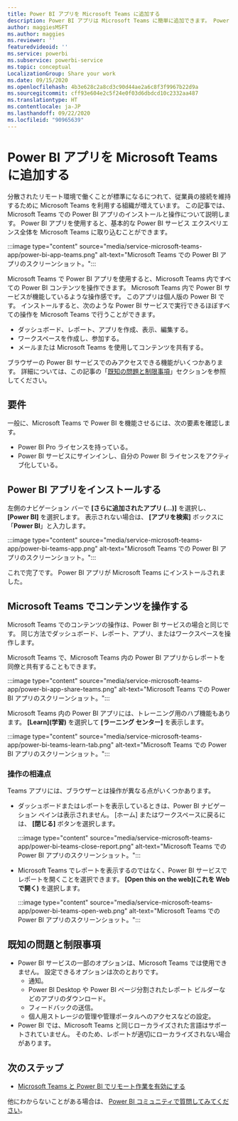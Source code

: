 ```yaml
---
title: Power BI アプリを Microsoft Teams に追加する
description: Power BI アプリは Microsoft Teams に簡単に追加できます。 Power BI アプリを使用すると、基本的な Power BI サービス エクスペリエンス全体を Microsoft Teams に取り込むことができます。
author: maggiesMSFT
ms.author: maggies
ms.reviewer: ''
featuredvideoid: ''
ms.service: powerbi
ms.subservice: powerbi-service
ms.topic: conceptual
LocalizationGroup: Share your work
ms.date: 09/15/2020
ms.openlocfilehash: 4b3e628c2a8cd3c90d44ae2a6c8f3f9967b22d9a
ms.sourcegitcommit: cff93e604e2c5f24e0f03d6dbdcd10c2332aa487
ms.translationtype: HT
ms.contentlocale: ja-JP
ms.lasthandoff: 09/22/2020
ms.locfileid: "90965639"
---
```

# <a name="add-the-power-bi-app-to-microsoft-teams"></a>Power BI アプリを Microsoft Teams に追加する

分散されたリモート環境で働くことが標準になるにつれて、従業員の接続を維持するために Microsoft Teams を利用する組織が増えています。 この記事では、Microsoft Teams での Power BI アプリのインストールと操作について説明します。 Power BI アプリを使用すると、基本的な Power BI サービス エクスペリエンス全体を Microsoft Teams に取り込むことができます。

:::image type="content" source="media/service-microsoft-teams-app/power-bi-app-teams.png" alt-text="Microsoft Teams での Power BI アプリのスクリーンショット。":::

Microsoft Teams で Power BI アプリを使用すると、Microsoft Teams 内ですべての Power BI コンテンツを操作できます。 Microsoft Teams 内で Power BI サービスが機能しているような操作感です。 このアプリは個人版の Power BI です。 インストールすると、次のような Power BI サービスで実行できるほぼすべての操作を Microsoft Teams で行うことができます。

- ダッシュボード、レポート、アプリを作成、表示、編集する。
- ワークスペースを作成し、参加する。
- メールまたは Microsoft Teams を使用してコンテンツを共有する。

ブラウザーの Power BI サービスでのみアクセスできる機能がいくつかあります。 詳細については、この記事の「[既知の問題と制限事項](#known-issues-and-limitations)」セクションを参照してください。

## <a name="requirements"></a>要件

一般に、Microsoft Teams で Power BI を機能させるには、次の要素を確認します。

- Power BI Pro ライセンスを持っている。
- Power BI サービスにサインインし、自分の Power BI ライセンスをアクティブ化している。

## <a name="install-the-power-bi-app"></a>Power BI アプリをインストールする

左側のナビゲーション バーで **[さらに追加されたアプリ (...)]** を選択し、 **[Power BI]** を選択します。 表示されない場合は、 **[アプリを検索]** ボックスに「**Power BI**」と入力します。

:::image type="content" source="media/service-microsoft-teams-app/power-bi-teams-app.png" alt-text="Microsoft Teams での Power BI アプリのスクリーンショット。":::

これで完了です。 Power BI アプリが Microsoft Teams にインストールされました。

## <a name="interact-with-your-content-in-microsoft-teams"></a>Microsoft Teams でコンテンツを操作する

Microsoft Teams でのコンテンツの操作は、Power BI サービスの場合と同じです。 同じ方法でダッシュボード、レポート、アプリ、またはワークスペースを操作します。 

Microsoft Teams で、Microsoft Teams 内の Power BI アプリからレポートを同僚と共有することもできます。

:::image type="content" source="media/service-microsoft-teams-app/power-bi-app-share-teams.png" alt-text="Microsoft Teams での Power BI アプリのスクリーンショット。":::

Microsoft Teams 内の Power BI アプリには、トレーニング用のハブ機能もあります。 **[Learn]\(学習\)** を選択して **[ラーニング センター]** を表示します。

:::image type="content" source="media/service-microsoft-teams-app/power-bi-teams-learn-tab.png" alt-text="Microsoft Teams での Power BI アプリのスクリーンショット。":::

### <a name="differences-in-interactions"></a>操作の相違点

Teams アプリには、ブラウザーとは操作が異なる点がいくつかあります。

- ダッシュボードまたはレポートを表示しているときは、Power BI ナビゲーション ペインは表示されません。 [ホーム] またはワークスペースに戻るには、 **[閉じる]** ボタンを選択します。

    :::image type="content" source="media/service-microsoft-teams-app/power-bi-teams-close-report.png" alt-text="Microsoft Teams での Power BI アプリのスクリーンショット。":::

- Microsoft Teams でレポートを表示するのではなく、Power BI サービスでレポートを開くことを選択できます。 **[Open this on the web]\(これを Web で開く\)** を選択します。

    :::image type="content" source="media/service-microsoft-teams-app/power-bi-teams-open-web.png" alt-text="Microsoft Teams での Power BI アプリのスクリーンショット。":::

## <a name="known-issues-and-limitations"></a>既知の問題と制限事項

- Power BI サービスの一部のオプションは、Microsoft Teams では使用できません。 設定できるオプションは次のとおりです。
    - 通知。
    - Power BI Desktop や Power BI ページ分割されたレポート ビルダーなどのアプリのダウンロード。
    - フィードバックの送信。
    - 個人用ストレージの管理や管理ポータルへのアクセスなどの設定。
- Power BI では、Microsoft Teams と同じローカライズされた言語はサポートされていません。 そのため、レポートが適切にローカライズされない場合があります。

## <a name="next-steps"></a>次のステップ

- [Microsoft Teams と Power BI でリモート作業を有効にする](service-collaborate-microsoft-teams.md)

他にわからないことがある場合は、 [Power BI コミュニティで質問してみてください](https://community.powerbi.com/)。
